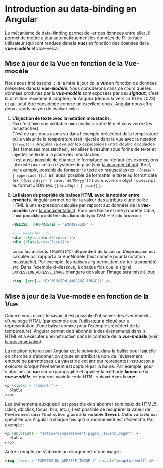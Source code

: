 # Introduction au data-binding en Angular

Le mécanisme de data-binding permet de lier des données entre elles. Il permet de mettre à jour automatiquement les données de l'interface utilisateur (qui sont rendues dans la ***vue***) en fonction des données de la ***vue-modèle*** et vice-versa.


## Mise à jour de la Vue en fonction de la Vue-modèle

Nous nous intéressons ici à la mise à jour de la ***vue*** en fonction de données présentes dans la ***vue-modèle***.
Nous considérons dans ce cours que les données produites par la ***vue-modèle*** sont exposées par des ***signaux***, c'est la direction récemment adoptée par Angular (depuis la version 16 en 2023) et qui peut être considérée comme un excellent choix.
Angular nous offre deux grands moyen de réaliser cela :

1. **L'injection de texte avec la notation moustache.** <br/>
    Oui c'est bien son véritable nom (inclinez votre tête et vous verrez les moustaches). <br/>
    C'est ce que nous avons vu dans l'exemple précédent de la température où la valeur de la température était injectée dans la vue avec la notation `{{temp()}}`. Angular va évaluer les expressions entre double accolades (les fameuses moustaches), sérialiser le résultat sous forme de texte et injecter ce texte à la place des moustaches.<br/>
    Il est aussi possible de changer le formatage par défaut des expressions ; il existe pour cela un système de pipe (voir [la documentation](https://angular.io/guide/pipes)). Il est, par exemple, possible de formater le texte en majuscules (ex: `{{name() | uppercase }}`. Il est aussi possible de formatter le texte au format date (ex: `{{birthday() | date:"dd/MM/yy"}}` ) ou encore un objet Typescript au format JSON (ex: `{{dataObj() | json}}` ).

2. **La liaison de propriété de balises HTML avec la notation entre crochets.**
    Angular permet de lier la valeur des attributs d'une balise HTML à une expression calculée par rapport aux données de la ***vue-modèle*** (voir [la documentation](https://angular.io/guide/property-binding)). 
    Pour une balise et une propriété liable, il est possible de définir des liens de type (VM → V) de la sorte :

    ```html
    <BALISE  [PROPRIETE] = "EXPRESSION" >
    
    <!-- Exemples -->
    <div [style.color]="color()">
    <div [class]="cssClass()">
    ```

    Le ou les attributs `[PROPRIETE]` dépendent de la balise. L’expression est calculée par rapport à la VueModèle (tout comme pour la notation moustache). Par exemple, les balises *img* permettent de lier la propriété *src*. Dans l'exemple ci-dessous, à chaque fois que le signal `EXPRESSION_ADRESSE_IMAGE` changera de valeur, l'image sera mise à jour.

    ```html
    <img  [src] = "EXPRESSION_ADRESSE_IMAGE()" />
    ```


## Mise à jour de la Vue-modèle en fonction de la Vue

Comme vous devez le savoir, il est possible d'observer des événements d'une page HTML (par exemple que l'utilisateur à cliqué sur la représentation d'une balise comme pour l'exemple précédent de la température). Angular permet de s'abonner à des événements dans le HTML et à exécuter une instruction dans le contexte de la ***vue-modèle*** (voir [la documentation](https://angular.io/guide/event-binding)).

La notation retenue par Angular est la suivante, dans la balise pour laquelle on cherche à s'abonner, on ajoute en attribut le nom de l'événement entouré de parenthèses. La valeur de cet attribut représente l'instruction à exécuter lorsque l'événement est capturé par la balise.
Par exemple, pour s'abonner au ***clic*** sur un paragraphe et appeler la méthode ***banco*** de la ***vue-modèle***, on pourrait avoir le code HTML suivant dans la ***vue*** :

```html
<p (click) = "banco()" >
  blabla
</p>
```

Les événements auxquels il est possible de s'abonner sont ceux de HTML5 (click, dblclick, focus, blur, etc.), il est possible de récupérer la valeur de l'événement dans l'instruction grâce à la variable **$event**. Cette variable est spécifiée par Angular à chaque fois qu'un abonnement est déclenché. Par exemple :

```html
<p (dblclick) = "setCoordinate($event.pageX, $event.pageY)" >
  blabla
</p>
```

Autre exemple, on s'abonne au chargement d'une image :

```html
<img  [src] = "EXPRESSION_ADRESSE_IMAGE()" (load)="imageLoaded()" />
```
